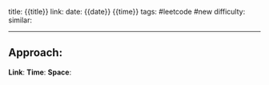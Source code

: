 title: {{title}}
link: 
date: {{date}} {{time}}
tags: #leetcode #new
difficulty:
similar: 

---
## Approach:


**Link**: 
**Time**:
**Space**:
